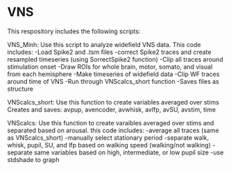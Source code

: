 # VNS 
This respository includes the following scripts:

VNS_Minh:
Use this script to analyze widefield VNS data. This code includes:
-Load Spike2 and .tsm files
-correct Spike2 traces and create resampled timeseries (using SorrectSpike2 function)
-Clip all traces around stimulation onset
-Draw ROIs for whole brain, motor, somato, and visual from each hemisphere
-Make timeseries of widefield data
-Clip WF traces around time of VNS
-Run through VNScalcs_short function 
-Saves files as structure

VNScalcs_short:
Use this function to create variables averaged over stims
Creates and saves: avpup, avencoder, avwhisk, avlfp, avSU, avstim, time

VNScalcs:
Use this function to create varaibles averaged over stims and separated based on arousal. this code includes:
-average all traces (same as VNScalcs_short)
-manually select stationary period 
-separate walk, whisk, pupil, SU, and lfp based on walking speed (walking/not walking)
-separate same variables based on high, intermediate, or low pupil size
-use stdshade to graph

